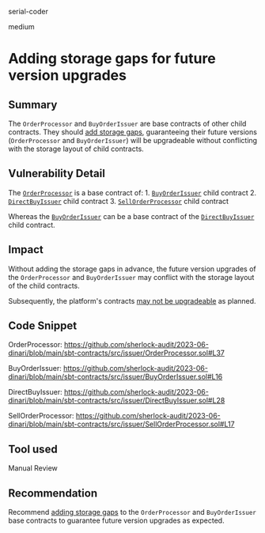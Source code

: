 serial-coder

medium

# Adding storage gaps for future version upgrades

## Summary

The `OrderProcessor` and `BuyOrderIssuer` are base contracts of other child contracts. They should [add storage gaps](https://docs.openzeppelin.com/upgrades-plugins/1.x/writing-upgradeable#storage-gaps), guaranteeing their future versions (`OrderProcessor` and `BuyOrderIssuer`) will be upgradeable without conflicting with the storage layout of child contracts.

## Vulnerability Detail

The [`OrderProcessor`](https://github.com/sherlock-audit/2023-06-dinari/blob/main/sbt-contracts/src/issuer/OrderProcessor.sol#L37) is a base contract of:
	1. [`BuyOrderIssuer`](https://github.com/sherlock-audit/2023-06-dinari/blob/main/sbt-contracts/src/issuer/BuyOrderIssuer.sol#L16) child contract
	2. [`DirectBuyIssuer`](https://github.com/sherlock-audit/2023-06-dinari/blob/main/sbt-contracts/src/issuer/DirectBuyIssuer.sol#L28) child contract
	3. [`SellOrderProcessor`](https://github.com/sherlock-audit/2023-06-dinari/blob/main/sbt-contracts/src/issuer/SellOrderProcessor.sol#L17) child contract

Whereas the [`BuyOrderIssuer`](https://github.com/sherlock-audit/2023-06-dinari/blob/main/sbt-contracts/src/issuer/BuyOrderIssuer.sol#L16) can be a base contract of the [`DirectBuyIssuer`](https://github.com/sherlock-audit/2023-06-dinari/blob/main/sbt-contracts/src/issuer/DirectBuyIssuer.sol#L28) child contract.

## Impact

Without adding the storage gaps in advance, the future version upgrades of the `OrderProcessor` and `BuyOrderIssuer` may conflict with the storage layout of the child contracts.

Subsequently, the platform's contracts [may not be upgradeable](https://docs.openzeppelin.com/upgrades-plugins/1.x/writing-upgradeable#storage-gaps) as planned.

## Code Snippet

OrderProcessor: https://github.com/sherlock-audit/2023-06-dinari/blob/main/sbt-contracts/src/issuer/OrderProcessor.sol#L37

BuyOrderIssuer: https://github.com/sherlock-audit/2023-06-dinari/blob/main/sbt-contracts/src/issuer/BuyOrderIssuer.sol#L16

DirectBuyIssuer: https://github.com/sherlock-audit/2023-06-dinari/blob/main/sbt-contracts/src/issuer/DirectBuyIssuer.sol#L28

SellOrderProcessor: https://github.com/sherlock-audit/2023-06-dinari/blob/main/sbt-contracts/src/issuer/SellOrderProcessor.sol#L17

## Tool used

Manual Review

## Recommendation

Recommend [adding storage gaps](https://docs.openzeppelin.com/upgrades-plugins/1.x/writing-upgradeable#storage-gaps) to the `OrderProcessor` and `BuyOrderIssuer` base contracts to guarantee future version upgrades as expected.